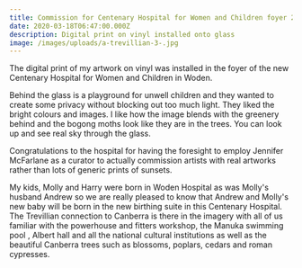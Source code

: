 ```yaml
---
title: Commission for Centenary Hospital for Women and Children foyer 2014
date: 2020-03-18T06:47:00.000Z
description: Digital print on vinyl installed onto glass
image: /images/uploads/a-trevillian-3-.jpg
---
```

The digital print of my artwork on vinyl was installed in the foyer of the new Centenary Hospital for Women and Children in Woden.

Behind the glass is a playground for unwell children and they wanted to create some privacy without blocking out too much light. They liked the bright colours and images. I like how the image blends with the greenery behind and the bogong moths look like they are in the trees. You can look up and see real sky through the glass.

Congratulations to the hospital for having the foresight to employ Jennifer McFarlane as a curator to actually commission artists with real artworks rather than lots of generic prints of sunsets.

My kids, Molly and Harry were born in Woden Hospital as was Molly's husband Andrew so we are really pleased to know that Andrew and Molly's new baby will be born in the new birthing suite in this Centenary Hospital. The Trevillian connection to Canberra is there in the imagery with all of us familiar with the powerhouse and fitters workshop, the Manuka swimming pool , Albert hall and all the national cultural institutions as well as the beautiful Canberra trees such as blossoms, poplars, cedars and roman cypresses.